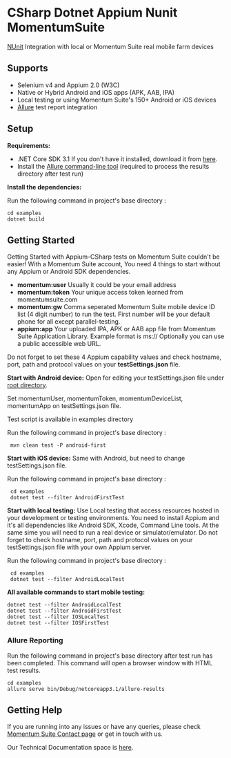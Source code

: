 # CSharp Dotnet Appium Nunit MomentumSuite

[NUnit](https://nunit.org/) Integration with local or Momentum Suite real mobile farm devices


## Supports
  * Selenium v4 and Appium 2.0 (W3C)
  * Native or Hybrid Android and iOS apps (APK, AAB, IPA)
  * Local testing or using Momentum Suite's 150+ Android or iOS devices
  * [Allure](https://docs.qameta.io/allure/) test report integration
  
  ## Setup

**Requirements:**

* .NET Core SDK 3.1  If you don't have it installed, download it from [here](https://dotnet.microsoft.com/en-us/download/dotnet/3.1).
* Install the [Allure command-line tool](https://www.npmjs.com/package/allure-commandline) (required to process the results directory after test run)

**Install the dependencies:**

Run the following command in project's base directory :
```
cd examples
dotnet build
```

## Getting Started
Getting Started with Appium-CSharp tests on Momentum Suite couldn't be easier!
With a Momentum Suite account, You need 4 things to start without any Appium or Android SDK dependencies.
  * **momentum:user** Usually it could be your email address
  * **momentum:token** Your unique access token learned from momentumsuite.com
  * **momentum:gw** Comma seperated Momentum Suite mobile device ID list (4 digit number) to run the test. First number will be your default phone for all except parallel-testing.
  * **appium:app** Your uploaded IPA, APK or AAB app file from Momentum Suite Application Library. Example format is ms://<hashed-app-id> Optionally you can use a public accessible web URL.
 
 Do not forget to set these 4 Appium capability values and check hostname, port, path and protocol values on your **testSettings.json** file.

**Start with Android device:**
 Open for editing your testSettings.json file under [root directory](https://github.com/momentumsuite/csharp-dotnet-appium-nunit-momentumsuite/blob/main/testSettings.json).
 
 Set momentumUser, momentumToken, momentumDeviceList, momentumApp on testSettings.json file.
 
 Test script is available in examples directory
 
 Run the following command in project's base directory :
```
 mvn clean test -P android-first
```


**Start with iOS device:**
Same with Android, but need to change testSettings.json file.
 
Run the following command in project's base directory :
```
 cd examples
 dotnet test --filter AndroidFirstTest
```

**Start with local testing:**
Use Local testing that access resources hosted in your development or testing environments. You need to install Appium and it's all dependencies like Android SDK, Xcode, Command Line tools. At the same sime you will need to run a real device or simulator/emulator.  Do not forget to check hostname, port, path and protocol values on your testSettings.json file with your own Appium server.
 
Run the following command in project's base directory :
```
 cd examples
 dotnet test --filter AndroidLocalTest
```
 
 **All available commands to start mobile testing:**
 ```
dotnet test --filter AndroidLocalTest
dotnet test --filter AndroidFirstTest
dotnet test --filter IOSLocalTest
dotnet test --filter IOSFirstTest
```

### Allure Reporting
 
 Run the following command in project's base directory after test run has been completed. This command will open a browser window with HTML test results.
```
cd examples
allure serve bin/Debug/netcoreapp3.1/allure-results
```

## Getting Help
If you are running into any issues or have any queries, please check [Momentum Suite Contact page](https://www.momentumsuite.com/contact/) or get in touch with us.
 
Our Technical Documentation space is [here](https://www.momentumsuite.com/docs/).

